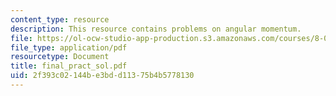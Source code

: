 ```yaml
---
content_type: resource
description: This resource contains problems on angular momentum.
file: https://ol-ocw-studio-app-production.s3.amazonaws.com/courses/8-01x-physics-i-classical-mechanics-with-an-experimental-focus-fall-2002/2f393c02144be3bdd11375b4b5778130_final_pract_sol.pdf
file_type: application/pdf
resourcetype: Document
title: final_pract_sol.pdf
uid: 2f393c02-144b-e3bd-d113-75b4b5778130
---
```

